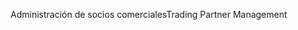 <span data-ttu-id="f5acd-101">Administración de socios comerciales</span><span class="sxs-lookup"><span data-stu-id="f5acd-101">Trading Partner Management</span></span>